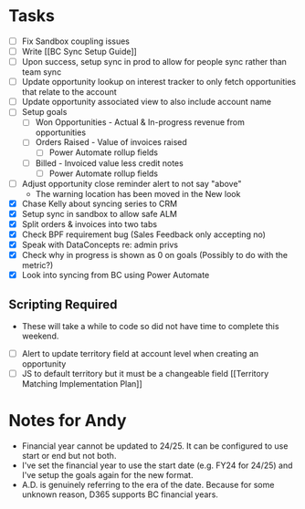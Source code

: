 # Tasks
- [ ] Fix Sandbox coupling issues
- [ ] Write [[BC Sync Setup Guide]]
- [ ] Upon success, setup sync in prod to allow for people sync rather than team sync
- [ ] Update opportunity lookup on interest tracker to only fetch opportunities that relate to the account
- [ ] Update opportunity associated view to also include account name
- [ ] Setup goals 
	- [ ] Won Opportunities - Actual & In-progress revenue from opportunities
	- [ ] Orders Raised - Value of invoices raised
		- [ ] Power Automate rollup fields
	- [ ] Billed - Invoiced value less credit notes
		- [ ] Power Automate rollup fields
- [ ] Adjust opportunity close reminder alert to not say "above"
	- The warning location has been moved in the New look
- [x] Chase Kelly about syncing series to CRM
- [x] Setup sync in sandbox to allow safe ALM
- [x] Split orders & invoices into two tabs
- [x] Check BPF requirement bug (Sales Feedback only accepting no)
- [x] Speak with DataConcepts re: admin privs
- [x] Check why in progress is shown as 0 on goals (Possibly to do with the metric?)
- [x] Look into syncing from BC using Power Automate
## Scripting Required
- These will take a while to code so did not have time to complete this weekend. 
- [ ] Alert to update territory field at account level when creating an opportunity  
- [ ] JS to default territory but it must be a changeable field [[Territory Matching Implementation Plan]]
# Notes for Andy
- Financial year cannot be updated to 24/25. It can be configured to use start or end but not both. 
- I've set the financial year to use the start date (e.g. FY24 for 24/25) and I've setup the goals again for the new format. 
- A.D. is genuinely referring to the era of the date. Because for some unknown reason, D365 supports BC financial years. 